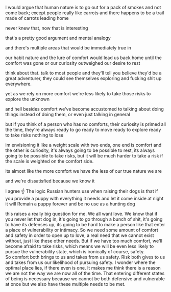 I would argue that human nature is to go out for a pack of smokes and not come back; except people really like carrots and there happens to be a trail made of carrots leading home



never knew that, now that is interesting



that's a pretty good argument and mental analogy



and there's multiple areas that would be immediately true in



our habit nature and the lure of comfort would lead us back home until the comfort was gone or our curiosity outweighed our desire to rest



think about that. talk to most people and they'll tell you believe they'd be a great adventurer, they could see themselves exploring and fucking shit up everywhere.



yet as we rely on more comfort we're less likely to take those risks to explore the unknown



and hell besides comfort we've become accustomed to talking about doing things instead of doing them, or even just talking in general



but if you think of a person who has no comforts, their curiosity is primed all the time, they're always ready to go ready to move ready to explore ready to take risks nothing to lose



im envisioning it like a weight scale with two ends, one end is comfort and the other is curiosity, it's always going to be possible to rest, its always going to be possible to take risks, but it will be much harder to take a risk if the scale is weighted on the comfort side.



its almost like the more comfort we have the less of our true nature we are



and we're dissatisfied because we know it



I agree ☝️
The logic Russian hunters use when raising their dogs is that if you provide a puppy with everything it needs and let it come inside at night  it will
Remain a puppy forever and be no use as a hunting dog



this raises a really big question for me. We all want love. We know that if you never let that dog in, it's going to go through a bunch of shit, it's going to have its defenses up, its going to be hard to make a person like that enter a place of vulnerability or intimacy.
So we need some amount of comfort and safety in order to open up to love, a real need that we cannot exist without, just like these other needs.
But if we have too much comfort, we'll become afraid to take risks, which means we will be even less likely to pursue the vulnerability state, which is ironically of course, safety.  
So comfort both brings to us and takes from us safety.
Risk both gives to us and takes from us our likelihood of pursuing safety.
I wonder where the optimal place lies, if there even is one.
It makes me think there is a reason we are not the way we are now all of the time. That entering different states of being is necessary because we cannot be both defensive and vulnerable at once but we also have these multiple needs to be met.
